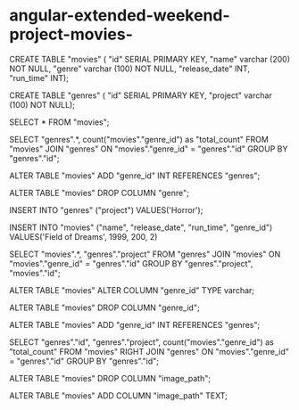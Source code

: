 # angular-extended-weekend-project-movies-

CREATE TABLE "movies" (
"id" SERIAL PRIMARY KEY,
"name" varchar (200) NOT NULL,
"genre" varchar (100) NOT NULL,
"release_date" INT,
"run_time" INT);

CREATE TABLE "genres" (
"id" SERIAL PRIMARY KEY,
"project" varchar (100) NOT NULL);

SELECT * FROM "movies";

SELECT "genres".*, count("movies"."genre_id") as "total_count" 
                FROM "movies" 
                JOIN "genres" ON "movies"."genre_id" = "genres"."id"
                GROUP BY "genres"."id";

ALTER TABLE "movies" 
ADD "genre_id" INT REFERENCES "genres";

ALTER TABLE "movies"
DROP COLUMN "genre";

INSERT INTO "genres" ("project")
VALUES('Horror');

INSERT INTO "movies" ("name", "release_date", "run_time", "genre_id")
VALUES('Field of Dreams', 1999, 200, 2)

SELECT "movies".*, "genres"."project"
FROM "genres" 
 JOIN "movies" ON "movies"."genre_id" = "genres"."id"
                GROUP BY "genres"."project", "movies"."id";
                
ALTER TABLE "movies"
ALTER COLUMN "genre_id" TYPE varchar;

ALTER TABLE "movies"
DROP COLUMN "genre_id";

ALTER TABLE "movies" 
ADD "genre_id" INT REFERENCES "genres";

SELECT "genres"."id", "genres"."project", count("movies"."genre_id") as "total_count" 
    FROM "movies" 
    RIGHT JOIN "genres" ON "movies"."genre_id" = "genres"."id"
    GROUP BY "genres"."id";

ALTER TABLE "movies"
DROP COLUMN "image_path";

ALTER TABLE "movies"
ADD COLUMN "image_path" TEXT;



